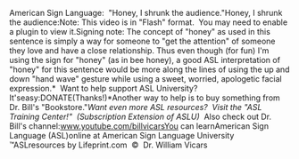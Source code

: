 American Sign Language:  "Honey, 
I shrunk the audience."Honey, I shrunk the audience:Note: This video is in "Flash" format.  You may need to enable a plugin to 
view it.Signing note: The concept of "honey" as used in this sentence is simply a way 
for someone to "get the attention" of someone they love and have a close 
relationship. Thus even though (for fun) I'm using the sign for "honey" (as in 
bee honey), a good ASL interpretation of "honey" for this sentence would be more 
along the lines of using the up and down "hand wave" gesture while using a 
sweet, worried, apologetic facial expression.* 
Want to help support ASL University?  It'seasy:DONATE(Thanks!)*Another way to help is to buy something from Dr. Bill's "Bookstore."*Want even more ASL resources?  Visit the "ASL Training Center!"  (Subscription 
Extension of ASLU)*  Also check out Dr. Bill's channel:www.youtube.com/billvicarsYou can learnAmerican Sign Language (ASL)online at American Sign Language University ™ASLresources by Lifeprint.com  ©  Dr. William Vicars